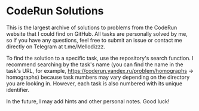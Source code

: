 # CodeRun Solutions

This is the largest archive of solutions to problems from the CodeRun website that I could find on GitHub. All tasks are personally solved by me, so if you have any questions, feel free to submit an issue or contact me directly on Telegram at t.me/Mellodizzz.

To find the solution to a specific task, use the repository's search function. I recommend searching by the task's name (you can find the name in the task's URL, for example, https://coderun.yandex.ru/problem/homographs -> homographs) because task numbers may vary depending on the directory you are looking in. However, each task is also numbered with its unique identifier.

In the future, I may add hints and other personal notes. Good luck!